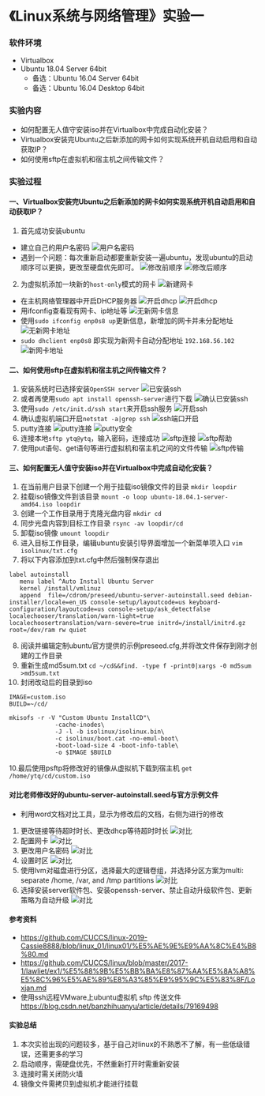 # 《Linux系统与网络管理》实验一
### 软件环境
+ Virtualbox
+ Ubuntu 18.04 Server 64bit
  - 备选：Ubuntu 16.04 Server 64bit
  - 备选：Ubuntu 16.04 Desktop 64bit
### 实验内容
+ 如何配置无人值守安装iso并在Virtualbox中完成自动化安装？
+ Virtualbox安装完Ubuntu之后新添加的网卡如何实现系统开机自动启用和自动获取IP？
+ 如何使用sftp在虚拟机和宿主机之间传输文件？
### 实验过程
#### 一、Virtualbox安装完Ubuntu之后新添加的网卡如何实现系统开机自动启用和自动获取IP？
1. 首先成功安装ubuntu
+ 建立自己的用户名密码
![用户名密码](https://github.com/CUCCS/linux-2019-laolaodeyang/blob/%E5%AE%9E%E9%AA%8C%E4%B8%80%E2%80%94%E2%80%94%E6%97%A0%E4%BA%BA%E5%80%BC%E5%AE%88/%E7%94%A8%E6%88%B7%E5%90%8D%E5%AF%86%E7%A0%81.png "用户名密码")
+ 遇到一个问题：每次重新启动都要重新安装一遍ubuntu，发现ubuntu的启动顺序可以更换，更改至硬盘优先即可。
![修改前顺序](https://github.com/CUCCS/linux-2019-laolaodeyang/blob/%E5%AE%9E%E9%AA%8C%E4%B8%80%E2%80%94%E2%80%94%E6%97%A0%E4%BA%BA%E5%80%BC%E5%AE%88/%E5%90%AF%E5%8A%A8%E9%A1%BA%E5%BA%8F.png "修改前顺序")
![修改后顺序](https://github.com/CUCCS/linux-2019-laolaodeyang/blob/%E5%AE%9E%E9%AA%8C%E4%B8%80%E2%80%94%E2%80%94%E6%97%A0%E4%BA%BA%E5%80%BC%E5%AE%88/%E6%9B%B4%E6%94%B9%E5%90%8E%E7%9A%84%E5%90%AF%E5%8A%A8%E9%A1%BA%E5%BA%8F.png "修改后顺序")
2. 为虚拟机添加一块新的```host-only```模式的网卡
![新建网卡](https://github.com/CUCCS/linux-2019-laolaodeyang/blob/%E5%AE%9E%E9%AA%8C%E4%B8%80%E2%80%94%E2%80%94%E6%97%A0%E4%BA%BA%E5%80%BC%E5%AE%88/%E6%96%B0%E5%BB%BAhost-only%E7%BD%91%E5%8D%A1.png "新建网卡")
+ 在主机网络管理器中开启DHCP服务器
![开启dhcp](https://github.com/CUCCS/linux-2019-laolaodeyang/blob/%E5%AE%9E%E9%AA%8C%E4%B8%80%E2%80%94%E2%80%94%E6%97%A0%E4%BA%BA%E5%80%BC%E5%AE%88/%E7%BD%91%E5%8D%A1dhcp%E5%BC%80%E5%90%AF.png "开启dhcp")
![开启dhcp](https://github.com/CUCCS/linux-2019-laolaodeyang/blob/%E5%AE%9E%E9%AA%8C%E4%B8%80%E2%80%94%E2%80%94%E6%97%A0%E4%BA%BA%E5%80%BC%E5%AE%88/%E4%B8%BB%E6%9C%BA%E7%BD%91%E7%BB%9C%E7%AE%A1%E7%90%86.png "开启dhcp")
+ 用ifconfig查看现有网卡、ip地址等
![无新网卡信息](https://github.com/CUCCS/linux-2019-laolaodeyang/blob/%E5%AE%9E%E9%AA%8C%E4%B8%80%E2%80%94%E2%80%94%E6%97%A0%E4%BA%BA%E5%80%BC%E5%AE%88/%E6%97%A0%E6%96%B0%E7%BD%91%E5%8D%A1%E7%9A%84%E4%BF%A1%E6%81%AF.png "无新网卡信息")
+ 使用```sudo ifconfig enp0s8 up```更新信息，新增加的网卡并未分配地址
![无新网卡地址](https://github.com/CUCCS/linux-2019-laolaodeyang/blob/%E5%AE%9E%E9%AA%8C%E4%B8%80%E2%80%94%E2%80%94%E6%97%A0%E4%BA%BA%E5%80%BC%E5%AE%88/%E6%96%B0%E7%BD%91%E5%8D%A1%E6%97%A0%E5%9C%B0%E5%9D%80.png "无新网卡地址")
+ ```sudo dhclient enp0s8``` 即实现为新网卡自动分配地址 ```192.168.56.102```
![新网卡地址](https://github.com/CUCCS/linux-2019-laolaodeyang/blob/%E5%AE%9E%E9%AA%8C%E4%B8%80%E2%80%94%E2%80%94%E6%97%A0%E4%BA%BA%E5%80%BC%E5%AE%88/%E6%96%B0%E7%BD%91%E5%8D%A1%E5%88%86%E9%85%8D%E5%90%8E%E5%9C%B0%E5%9D%80.png "新网卡地址")
#### 二、如何使用sftp在虚拟机和宿主机之间传输文件？
1. 安装系统时已选择安装```OpenSSH server```
![已安装ssh](https://github.com/CUCCS/linux-2019-laolaodeyang/blob/%E5%AE%9E%E9%AA%8C%E4%B8%80%E2%80%94%E2%80%94%E6%97%A0%E4%BA%BA%E5%80%BC%E5%AE%88/%E5%AE%89%E8%A3%85ssh.png "已安装ssh")
2. 或者再使用```sudo apt install openssh-server```进行下载
![确认已安装ssh](https://github.com/CUCCS/linux-2019-laolaodeyang/blob/%E5%AE%9E%E9%AA%8C%E4%B8%80%E2%80%94%E2%80%94%E6%97%A0%E4%BA%BA%E5%80%BC%E5%AE%88/%E7%A1%AE%E8%AE%A4%E4%B8%8B%E8%BD%BDssh.png "确认已安装ssh")
3. 使用```sudo /etc/init.d/ssh start```来开启ssh服务
![开启ssh](https://github.com/CUCCS/linux-2019-laolaodeyang/blob/%E5%AE%9E%E9%AA%8C%E4%B8%80%E2%80%94%E2%80%94%E6%97%A0%E4%BA%BA%E5%80%BC%E5%AE%88/%E5%BC%80%E5%90%AFssh.png "开启ssh")
4. 确认虚拟机端口开启```netstat -a|grep ssh```
![ssh端口开启](https://github.com/CUCCS/linux-2019-laolaodeyang/blob/%E5%AE%9E%E9%AA%8C%E4%B8%80%E2%80%94%E2%80%94%E6%97%A0%E4%BA%BA%E5%80%BC%E5%AE%88/%E7%A1%AE%E8%AE%A4%E7%AB%AF%E5%8F%A3%E5%BC%80%E5%90%AF.png "ssh端口开启")
5. putty连接
![putty连接](https://github.com/CUCCS/linux-2019-laolaodeyang/blob/实验一——无人值守/putty连接.png "putty连接")
![putty安全](https://github.com/CUCCS/linux-2019-laolaodeyang/blob/%E5%AE%9E%E9%AA%8C%E4%B8%80%E2%80%94%E2%80%94%E6%97%A0%E4%BA%BA%E5%80%BC%E5%AE%88/putty%E5%AE%89%E5%85%A8.png "putty安全")
6. 连接本地```sftp ytq@ytq```，输入密码，连接成功
![sftp连接](https://github.com/CUCCS/linux-2019-laolaodeyang/blob/%E5%AE%9E%E9%AA%8C%E4%B8%80%E2%80%94%E2%80%94%E6%97%A0%E4%BA%BA%E5%80%BC%E5%AE%88/sftp%E8%BF%9E%E6%8E%A5.png "sftp连接")
![sftp帮助](https://github.com/CUCCS/linux-2019-laolaodeyang/blob/%E5%AE%9E%E9%AA%8C%E4%B8%80%E2%80%94%E2%80%94%E6%97%A0%E4%BA%BA%E5%80%BC%E5%AE%88/sftp%E5%B8%AE%E5%8A%A9.png "sftp帮助")
7. 使用put语句、get语句等进行虚拟机和宿主机之间的文件传输
![sftp传输](https://github.com/CUCCS/linux-2019-laolaodeyang/blob/%E5%AE%9E%E9%AA%8C%E4%B8%80%E2%80%94%E2%80%94%E6%97%A0%E4%BA%BA%E5%80%BC%E5%AE%88/sftp%E4%BC%A0%E8%BE%93.png "sftp传输")
#### 三、如何配置无人值守安装iso并在Virtualbox中完成自动化安装？
1. 在当前用户目录下创建一个用于挂载iso镜像文件的目录
```mkdir loopdir```
2. 挂载iso镜像文件到该目录
```mount -o loop ubuntu-18.04.1-server-amd64.iso loopdir```
3. 创建一个工作目录用于克隆光盘内容
```mkdir cd```
4. 同步光盘内容到目标工作目录
```rsync -av loopdir/cd```
5. 卸载iso镜像
```umount loopdir```
6. 进入目标工作目录，编辑ubuntu安装引导界面增加一个新菜单项入口
```vim isolinux/txt.cfg```
7. 将以下内容添加到txt.cfg中然后强制保存退出
```
label autoinstall
   menu label ^Auto Install Ubuntu Server
   kernel /install/vmlinuz
   append  file=/cdrom/preseed/ubuntu-server-autoinstall.seed debian-installer/locale=en_US console-setup/layoutcode=us keyboard-configuration/layoutcode=us console-setup/ask_detectfalse localechooser/translation/warn-light=true localechoosertranslation/warn-severe=true initrd=/install/initrd.gz root=/dev/ram rw quiet
```
8. 阅读并编辑定制ubuntu官方提供的示例preseed.cfg,并将改文件保存到刚才创建的工作目录
9. 重新生成md5sum.txt
```cd ~/cd&&find. -type f -print0|xargs -0 md5sum >md5sum.txt```
10. 封闭改动后的目录到iso
```
IMAGE=custom.iso
BUILD=~/cd/

mkisofs -r -V "Custom Ubuntu InstallCD"\
             -cache-inodes\
             -J -l -b isolinux/isolinux.bin\
             -c isolinux/boot.cat -no-emul-boot\
             -boot-load-size 4 -boot-info-table\
             -o $IMAGE $BUILD
```

10.最后使用psftp将修改好的镜像从虚拟机下载到宿主机
```get /home/ytq/cd/custom.iso```
#### 对比老师修改好的ubuntu-server-autoinstall.seed与官方示例文件
+ 利用word文档对比工具，显示为修改后的文档，右侧为进行的修改
1. 更改链接等待超时时长、更改dhcp等待超时时长
![对比](https://github.com/CUCCS/linux-2019-laolaodeyang/blob/%E5%AE%9E%E9%AA%8C%E4%B8%80%E2%80%94%E2%80%94%E6%97%A0%E4%BA%BA%E5%80%BC%E5%AE%88/%E5%AF%B9%E6%AF%943.png "对比")
2. 配置网卡
![对比](https://github.com/CUCCS/linux-2019-laolaodeyang/blob/%E5%AE%9E%E9%AA%8C%E4%B8%80%E2%80%94%E2%80%94%E6%97%A0%E4%BA%BA%E5%80%BC%E5%AE%88/%E5%AF%B9%E6%AF%944.png "对比")
3. 更改用户名密码
![对比](https://github.com/CUCCS/linux-2019-laolaodeyang/blob/%E5%AE%9E%E9%AA%8C%E4%B8%80%E2%80%94%E2%80%94%E6%97%A0%E4%BA%BA%E5%80%BC%E5%AE%88/%E5%AF%B9%E6%AF%945.png "对比")
4. 设置时区
![对比](https://github.com/CUCCS/linux-2019-laolaodeyang/blob/%E5%AE%9E%E9%AA%8C%E4%B8%80%E2%80%94%E2%80%94%E6%97%A0%E4%BA%BA%E5%80%BC%E5%AE%88/%E5%AF%B9%E6%AF%948.png "对比")
5. 使用lvm对磁盘进行分区，选择最大的逻辑卷组，并选择分区方案为multi: separate /home, /var, and /tmp partitions
![对比](https://github.com/CUCCS/linux-2019-laolaodeyang/blob/%E5%AE%9E%E9%AA%8C%E4%B8%80%E2%80%94%E2%80%94%E6%97%A0%E4%BA%BA%E5%80%BC%E5%AE%88/%E5%AF%B9%E6%AF%949.png "对比")
6. 选择安装server软件包、安装openssh-server、禁止自动升级软件包、更新策略为自动升级
![对比](https://github.com/CUCCS/linux-2019-laolaodeyang/blob/%E5%AE%9E%E9%AA%8C%E4%B8%80%E2%80%94%E2%80%94%E6%97%A0%E4%BA%BA%E5%80%BC%E5%AE%88/%E5%AF%B9%E6%AF%9411.png "对比")
#### 参考资料
+ https://github.com/CUCCS/linux-2019-Cassie8888/blob/linux_01/linux01/%E5%AE%9E%E9%AA%8C%E4%B8%80.md
+ https://github.com/CUCCS/linux/blob/master/2017-1/lawliet/ex1/%E5%88%9B%E5%BB%BA%E8%87%AA%E5%8A%A8%E5%8C%96%E5%AE%89%E8%A3%85%E9%95%9C%E5%83%8F/Loxjan.md
+ 使用ssh远程VMware上ubuntu虚拟机 sftp 传送文件 https://blog.csdn.net/banzhihuanyu/article/details/79169498
#### 实验总结
1. 本次实验出现的问题较多，基于自己对linux的不熟悉不了解，有一些低级错误，还需更多的学习
2. 启动顺序，需硬盘优先，不然重新打开时需重新安装
3. 连接时需关闭防火墙
4. 镜像文件需拷贝到虚拟机才能进行挂载
